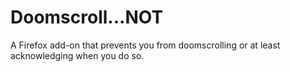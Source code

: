 # Doomscroll...NOT

A Firefox add-on that prevents you from doomscrolling or at least acknowledging when you do so.